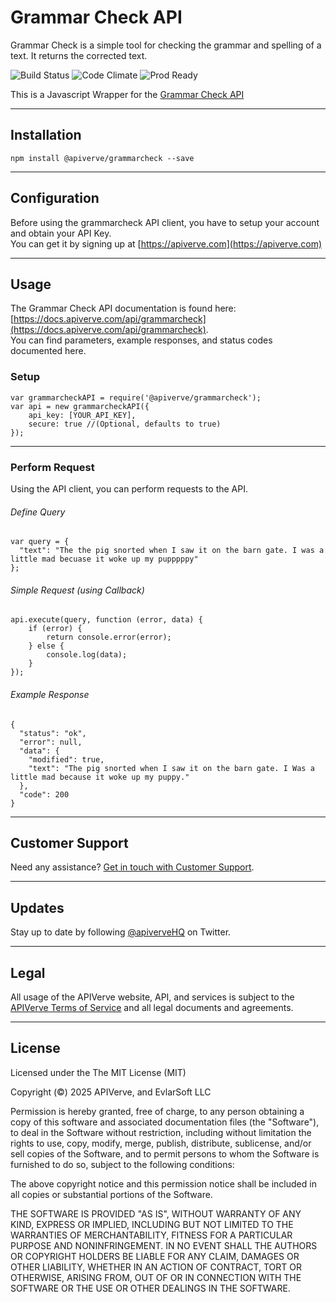 Grammar Check API
============

Grammar Check is a simple tool for checking the grammar and spelling of a text. It returns the corrected text.

![Build Status](https://img.shields.io/badge/build-passing-green)
![Code Climate](https://img.shields.io/badge/maintainability-B-purple)
![Prod Ready](https://img.shields.io/badge/production-ready-blue)

This is a Javascript Wrapper for the [Grammar Check API](https://apiverve.com/marketplace/api/grammarcheck)

---

## Installation
	npm install @apiverve/grammarcheck --save

---

## Configuration

Before using the grammarcheck API client, you have to setup your account and obtain your API Key.  
You can get it by signing up at [https://apiverve.com](https://apiverve.com)

---

## Usage

The Grammar Check API documentation is found here: [https://docs.apiverve.com/api/grammarcheck](https://docs.apiverve.com/api/grammarcheck).  
You can find parameters, example responses, and status codes documented here.

### Setup

```
var grammarcheckAPI = require('@apiverve/grammarcheck');
var api = new grammarcheckAPI({
    api_key: [YOUR_API_KEY],
    secure: true //(Optional, defaults to true)
});
```

---


### Perform Request
Using the API client, you can perform requests to the API.

###### Define Query

```
var query = {
  "text": "The the pig snorted when I saw it on the barn gate. I was a little mad becuase it woke up my pupppppy"
};
```

###### Simple Request (using Callback)

```
api.execute(query, function (error, data) {
    if (error) {
        return console.error(error);
    } else {
        console.log(data);
    }
});
```

###### Example Response

```
{
  "status": "ok",
  "error": null,
  "data": {
    "modified": true,
    "text": "The pig snorted when I saw it on the barn gate. I Was a little mad because it woke up my puppy."
  },
  "code": 200
}
```

---

## Customer Support

Need any assistance? [Get in touch with Customer Support](https://apiverve.com/contact).

---

## Updates
Stay up to date by following [@apiverveHQ](https://twitter.com/apiverveHQ) on Twitter.

---

## Legal

All usage of the APIVerve website, API, and services is subject to the [APIVerve Terms of Service](https://apiverve.com/terms) and all legal documents and agreements.

---

## License
Licensed under the The MIT License (MIT)

Copyright (&copy;) 2025 APIVerve, and EvlarSoft LLC

Permission is hereby granted, free of charge, to any person obtaining a copy of this software and associated documentation files (the "Software"), to deal in the Software without restriction, including without limitation the rights to use, copy, modify, merge, publish, distribute, sublicense, and/or sell copies of the Software, and to permit persons to whom the Software is furnished to do so, subject to the following conditions:

The above copyright notice and this permission notice shall be included in all copies or substantial portions of the Software.

THE SOFTWARE IS PROVIDED "AS IS", WITHOUT WARRANTY OF ANY KIND, EXPRESS OR IMPLIED, INCLUDING BUT NOT LIMITED TO THE WARRANTIES OF MERCHANTABILITY, FITNESS FOR A PARTICULAR PURPOSE AND NONINFRINGEMENT. IN NO EVENT SHALL THE AUTHORS OR COPYRIGHT HOLDERS BE LIABLE FOR ANY CLAIM, DAMAGES OR OTHER LIABILITY, WHETHER IN AN ACTION OF CONTRACT, TORT OR OTHERWISE, ARISING FROM, OUT OF OR IN CONNECTION WITH THE SOFTWARE OR THE USE OR OTHER DEALINGS IN THE SOFTWARE.